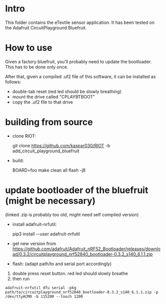 # Intro

This folder contains the eTextile sensor application.
It has been tested on the Adafruit CircuitPlayground Bluefruit.

# How to use

Given a factory bluefruit, you'll probably need to update the bootloader. This
has to be done only once.

After that, given a compiled .uf2 file of this software, it can be installed as
follows:

- double-tab reset (red led should be slowly breathing)
- mount the drive called "CPLAYBTBOOT"
- copy the .uf2 file to that drive


# building from source

- clone RIOT:

    git clone https://github.com/kaspar030/RIOT -b add_circuit_playground_bluefruit

- build:

    BOARD=foo make clean all flash -j8


# update bootloader of the bluefruit (might be necessary)

(linked .zip is probably too old, might need self compiled version)

 - install adafruit-nrfutil:

    pip3 install --user adafruit-nrfutil

 - get new version from https://github.com/adafruit/Adafruit_nRF52_Bootloader/releases/download/0.3.2/circuitplayground_nrf52840_bootloader-0.3.2_s140_6.1.1.zip
 
 - flash: (adapt path/to and serial port accordingly)
  1. double press reset button. red led should slowly breathe
  2. then run

    adafruit-nrfutil dfu serial -pkg path/to/circuitplayground_nrf52840_bootloader-0.3.2_s140_6.1.1.zip -p /dev/ttyACM0 -b 115200 --touch 1200

